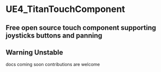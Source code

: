 # UE4_TitanTouchComponent
Free open source touch component supporting joysticks buttons and panning 
--- 
## Warning Unstable
docs coming soon
contributions are welcome

